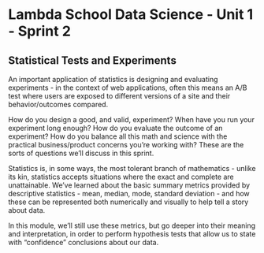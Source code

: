 # Lambda School Data Science - Unit 1 - Sprint 2

## Statistical Tests and Experiments

An important application of statistics is designing and evaluating experiments - in the context of web applications, often this means an A/B test where users are exposed to different versions of a site and their behavior/outcomes compared.

How do you design a good, and valid, experiment? When have you run your experiment long enough? How do you evaluate the outcome of an experiment? How do you balance all this math and science with the practical business/product concerns you’re working with? These are the sorts of questions we’ll discuss in this sprint.

Statistics is, in some ways, the most tolerant branch of mathematics - unlike its kin, statistics accepts situations where the exact and complete are unattainable. We’ve learned about the basic summary metrics provided by descriptive statistics - mean, median, mode, standard deviation - and how these can be represented both numerically and visually to help tell a story about data.

In this module, we’ll still use these metrics, but go deeper into their meaning and interpretation, in order to perform hypothesis tests that allow us to state with “confidence” conclusions about our data.
